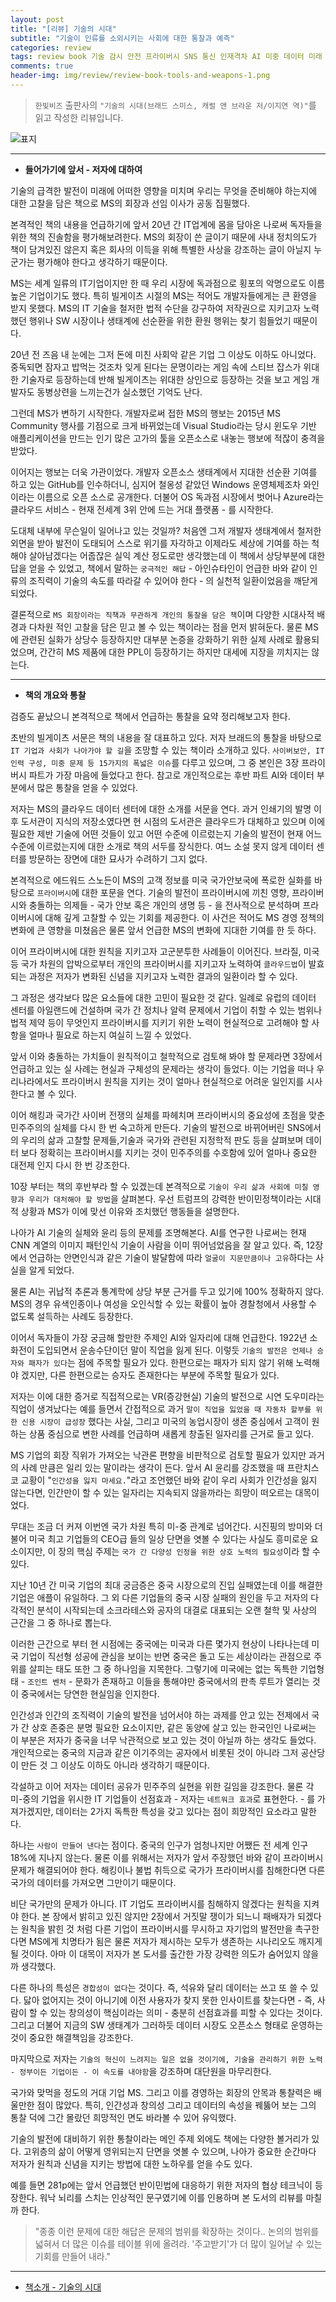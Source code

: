 ```yaml
---  
layout: post  
title: "[리뷰] 기술의 시대"  
subtitle: "기술이 인류를 소외시키는 사회에 대한 통찰과 예측"  
categories: review  
tags: review book 기술 감시 안전 프라이버시 SNS 통신 인재격차 AI 미중 데이터 미래    
comments: true  
header-img: img/review/review-book-tools-and-weapons-1.png
---  
```

  
> `한빛비즈` 출판사의 `"기술의 시대(브래드 스미스, 캐럴 앤 브라운 저/이지연 역)"`를 읽고 작성한 리뷰입니다.  

![표지](https://telegeam.github.io/assets/img/review/review-book-tools-and-weapons-1.png)  

---

* __들어가기에 앞서 - 저자에 대하여__  

기술의 급격한 발전이 미래에 어떠한 영향을 미치며 우리는 무엇을 준비해야 하는지에 대한 고찰을 담은 책으로 MS의 회장과 선임 이사가 공동 집필했다. 

본격적인 책의 내용을 언급하기에 앞서 20년 간 IT업계에 몸을 담아온 나로써 독자들을 위한 책의 진솔함을 평가해보려한다. MS의 회장이 쓴 글이기 때문에 사내 정치의도가 책이 담겨있진 않은지 혹은 회사의 이득을 위해 특별한 사상을 강조하는 글이 아닐지 누군가는 평가해야 한다고 생각하기 때문이다.

MS는 세계 일류의 IT기업이지만 한 때 우리 시장에 독과점으로 횡포의 악명으로도 이름 높은 기업이기도 했다. 특히 빌게이츠 시절의 MS는 적어도 개발자들에게는 큰 환영을 받지 못했다. MS의 IT 기술을 철저한 법적 수단을 강구하여 저작권으로 지키고자 노력했던 행위나 SW 시장이나 생태계에 선순환을 위한 환원 행위는 찾기 힘들었기 때문이다.

20년 전 즈음 내 눈에는 그저 돈에 미친 사회악 같은 기업 그 이상도 이하도 아니었다. 중독되면 잠자고 밥먹는 것조차 잊게 된다는 문명이라는 게임 속에 스티브 잡스가 위대한 기술자로 등장하는데 반해 빌게이츠는 위대한 상인으로 등장하는 것을 보고 게임 개발자도 동병상련을 느끼는건가 실소했던 기억도 난다. 

그런데 MS가 변하기 시작한다. 개발자로써 접한 MS의 행보는 2015년 MS Community 행사를 기점으로 크게 바뀌었는데 Visual Studio라는 당시 윈도우 기반 애플리케이션을 만드는 인기 많은 고가의 툴을  오픈소스로 내놓는 행보에 적잖이 충격을 받았다. 

이어지는 행보는 더욱 가관이었다. 개발자 오픈소스 생태계에서 지대한 선순환 기여를 하고 있는 GitHub를 인수하더니, 심지어 철옹성 같았던 Windows 운영체제조차 와인이라는 이름으로 오픈 소스로 공개한다. 더불어 OS 독과점 시장에서 벗어나 Azure라는 클라우드 서비스 - 현재 전세계 3위 안에 드는 거대 플랫폼 - 를 시작한다.

도대체 내부에 무슨일이 일어나고 있는 것일까? 처음엔 그저 개발자 생태계에서 철저한 외면을 받아 발전이 도태되어 스스로 위기를 자각하고 이제라도 세상에 기여를 하는 척 해야 살아남겠다는 어줍잖은 실익 계산 정도로만 생각했는데 이 책에서 상당부분에 대한 답을 얻을 수 있었고, 책에서 말하는 `궁극적인 해답` - 아인슈타인이 언급한 바와 같이 인류의 조직력이 기술의 속도를 따라갈 수 있어야 한다 - 의 실천적 일환이었음을 깨닫게 되었다. 

결론적으로 `MS 회장이라는 직책과 무관하게 개인의 통찰을 담은 책`이며 다양한 시대사적 배경과 다차원 적인 고찰을 담은 믿고 볼 수 있는 책이라는 점을 먼저 밝혀둔다. 물론 MS에 관련된 실화가 상당수 등장하지만 대부분 논증을 강화하기 위한 실제 사례로 활용되었으며, 간간히 MS 제품에 대한 PPL이 등장하기는 하지만 대세에 지장을 끼치지는 않는다. 

---

* __책의 개요와 통찰__  

검증도 끝났으니 본격적으로 책에서 언급하는 통찰을 요약 정리해보고자 한다. 

초반의 빌게이츠 서문은 책의 내용을 잘 대표하고 있다. 저자 브래드의 통찰을 바탕으로 `IT 기업과 사회가 나아가야 할 길`을 조망할 수 있는 책이라 소개하고 있다. `사이버보안, IT 인력 구성, 미중 문제 등 15가지의 폭넓은 이슈`를 다루고 있으며, 그 중 본인은 3장 프라이버시 파트가 가장 마음에 들었다고 한다. 참고로 개인적으로는 후반 파트 AI와 데이터 부분에서 많은 통찰을 얻을 수 있었다. 

저자는 MS의 클라우드 데이터 센터에 대한 소개를 서문을 연다. 과거 인쇄기의 발명 이후 도서관이 지식의 저장소였다면 현 시점의 도서관은 클라우드가 대체하고 있으며 이에 필요한 제반 기술에 어떤 것들이 있고 어떤 수준에 이르렀는지 기술의 발전이 현재 어느 수준에 이르렀는지에 대한 소개로 책의 서두를 장식한다. 여느 소설 못지 않게 데이터 센터를 방문하는 장면에 대한 묘사가 수려하기 그지 없다.

본격적으로 에드워드 스노든이 MS의 고객 정보를 미국 국가안보국에 폭로한 실화를 바탕으로 `프라이버시`에 대한 포문을 연다. 기술의 발전이 프라이버시에 끼친 영향, 프라이버시와 충돌하는 의제들 - 국가 안보 혹은 개인의 생명 등 - 을 전사적으로 분석하며 프라이버시에 대해 깊게 고찰할 수 있는 기회를 제공한다. 이 사건은 적어도 MS 경영 정책의 변화에 큰 영향을 미쳤음은 물론 앞서 언급한 MS의 변화에 지대한 기여를 한 듯 하다. 

이어 프라이버시에 대한 원칙을 지키고자 고군분투한 사례들이 이어진다. 브라질, 미국 등 국가 차원의 압박으로부터 개인의 프라이버시를 지키고자 노력하여 `클라우드법`이 발효되는 과정은 저자가 변화된 신념을 지키고자 노력한 결과의 일환이라 할 수 있다. 

그 과정은 생각보다 많은 요소들에 대한 고민이 필요한 것 같다. 일례로 유럽의 데이터 센터를 아일랜드에 건설하며 국가 간 정치나 알력 문제에서 기업이 취할 수 있는 범위나 법적 제약 등이 무엇인지 프라이버시를 지키기 위한 노력이 현실적으로 고려해야 할 사항을 얼마나 필요로 하는지 여실히 느낄 수 있었다. 

앞서 이와 충돌하는 가치들이 원칙적이고 철학적으로 검토해 봐야 할 문제라면 3장에서 언급하고 있는 실 사례는 현실과 구체성의 문제라는 생각이 들었다. 이는 기업을 떠나 우리나라에서도 프라이버시 원칙을 지키는 것이 얼마나 현실적으로 어려운 일인지를 시사한다고 볼 수 있다.

이어 해킹과 국가간 사이버 전쟁의 실체를 파헤치며 프라이버시의 중요성에 초점을 맞춘 민주주의의 실체를 다시 한 번 숙고하게 만든다. 기술의 발전으로 바뀌어버린 SNS에서의 우리의 삶과 고찰할 문제들,기술과 국가와 관련된 지정학적 판도 등을 살펴보며 데이터 보다 정확히는 프라이버시를 지키는 것이 민주주의를 수호함에 있어 얼마나 중요한 대전제 인지 다시 한 번 강조한다.

10장 부터는 책의 후반부라 할 수 있겠는데 본격적으로 `기술이 우리 삶과 사회에 미칠 영향과 우리가 대처해야 할 방법`을 살펴본다. 우선 트럼프의 강력한 반이민정책이라는 시대적 상황과 MS가 이에 맞선 이유와 조치했던 행동들을 설명한다. 

나아가 AI 기술의 실체와 윤리 등의 문제를 조명해본다. AI를 연구한 나로써는 현재 CNN 계열의 이미지 패턴인식 기술이 사람을 이미 뛰어넘었음을 잘 알고 있다. 즉, 12장에서 언급하는 안면인식과 같은 기술이 발달함에 따라 `얼굴이 지문만큼이나 고유`하다는 사실을 알게 되었다. 

물론 AI는 귀납적 추론과 통계학에 상당 부분 근거를 두고 있기에 100% 정확하지 않다. MS의 경우 유색인종이나 여성을 오인식할 수 있는 확률이 높아 경찰청에서 사용할 수 없도록 설득하는 사례도 등장한다. 

이어서 독자들이 가장 궁금해 할만한 주제인 AI와 일자리에 대해 언급한다. 1922년 소화전이 도입되면서 운송수단이던 말이 직업을 잃게 된다. 이렇듯 `기술의 발전은 언제나 승자와 패자가 있다`는 점에 주목할 필요가 있다. 한편으로는 패자가 되지 않기 위해 노력해야 겠지만, 다른 한편으로는 승자도 존재한다는 부분에 주목할 필요가 있다.

저자는 이에 대한 증거로 직접적으로는 VR(증강현실) 기술의 발전으로 시연 도우미라는 직업이 생겨났다는 예를 들면서 간접적으로 과거 `말이 직업을 잃었을 때 자동차 할부를 위한 신용 시장이 급성장` 했다는 사실, 그리고 미국의 농업시장이 생존 중심에서 고객이 원하는 상품 중심으로 변한 사례를 언급하며 새롭게 창출된 일자리를 근거로 들고 있다. 

MS 기업의 회장 직위가 가져오는 낙관론 편향을 비판적으로 검토할 필요가 있지만 과거의 사례 만큼은 일리 있는 말이라는 생각이 든다. 앞서 AI 윤리를 강조했을 때 프란치스코 교황이 "`인간성을 잃지 마세요.`"라고 조언했던 바와 같이 우리 사회가 인간성을 잃지 않는다면, 인간만이 할 수 있는 일자리는 지속되지 않을까라는 희망이 떠오르는 대목이었다.

무대는 조금 더 커져 이번엔 국가 차원 특히 미-중 관계로 넘어간다. 시진핑의 방미와 더불어 미국 최고 기업들의 CEO급 들의 일상 단면을 엿볼 수 있다는 사실도 흥미로운 요소이지만, 이 장의 핵심 주제는 `국가 간 다양성 인정을 위한 상호 노력의 필요성`이라 할 수 있다. 

지난 10년 간 미국 기업의 최대 궁금증은 중국 시장으로의 진입 실패였는데 이를 해결한 기업은 애플이 유일하다. 그 외 다른 기업들의 중국 시장 실패의 원인을 두고 저자의 다각적인 분석이 시작되는데 소크라테스와 공자의 대결로 대표되는 오랜 철학 및 사상의 근간을 그 중 하나로 뽑는다.

이러한 근간으로 부터 현 시점에는 중국에는 미국과 다른 몇가지 현상이 나타나는데 미국 기업이 직선형 성공에 관심을 보이는 반면 중국은 돌고 도는 세상이라는 관점으로 주위를 살피는 태도 또한 그 중 하나임을 지목한다. 그렇기에 미국에는 없는 독특한 기업형태 - `조인트 벤처` - 문화가 존재하고 이들을 통해야만 중국에서의 판촉 루트가 열리는 것이 중국에서는 당연한 현실임을 인지한다. 

인간성과 인간의 조직력이 기술의 발전을 넘어서야 하는 과제를 안고 있는 전제에서 국가 간 상호 존중은 분명 필요한 요소이지만, 같은 동양에 살고 있는 한국인인 나로써는 이 부분은 저자가 중국을 너무 낙관적으로 보고 있는 것이 아닐까 하는 생각도 들었다. 개인적으로는 중국의 지금과 같은 이기주의는 공자에서 비롯된 것이 아니라 그저 공산당이 만든 것 그 이상도 이하도 아니라 생각하기 때문이다. 

각설하고 이어 저자는 데이터 공유가 민주주의 실현을 위한 길임을 강조한다. 물론 각 미-중의 기업을 위시한 IT 기업들이 선점효과 - 저자는 `네트워크 효과`로 표현한다. - 를 가져가겠지만, 데이터는 2가지 독특한 특성을 갖고 있다는 점이 희망적인 요소라고 말한다. 

하나는 `사람이 만들어 낸다`는 점이다. 중국의 인구가 엄청나지만 어쨌든 전 세계 인구 18%에 지나지 않는다. 물론 이를 위해서는 저자가 앞서 주장했던 바와 같이 프라이버시 문제가 해결되어야 한다. 해킹이나 불법 취득으로 국가가 프라이버시를 침해한다면 다른 국가의 데이터를 가져오면 그만이기 때문이다. 

비단 국가만의 문제가 아니다. IT 기업도 프라이버시를 침해하지 않겠다는 원칙을 지켜야 한다. 본 장에서 밝히고 있진 않지만 2장에서 거짓말 쟁이가 되느니 패배자가 되겠다는 원칙을 밝힌 것 처럼 다른 기업이 프라이버시를 무시하고 자기업의 발전만을 촉구한다면 MS에게 치명타가 됨은 물론 저자가 제시하는 모두가 생존하는 시나리오도 깨지게 될 것이다. 아마 이 대목이 저자가 본 도서를 출간한 가장 강력한 의도가 숨어있지 않을까 생각했다.

다른 하나의 특성은 `경합성이 없다`는 것이다. 즉, 석유와 달리 데이터는 쓰고 또 쓸 수 있다. 닳아 없어지는 것이 아니기에 이전 사용자가 찾지 못한 인사이트를 찾는다면 - 즉, 사람이 할 수 있는 창의성이 핵심이라는 의미 - 충분히 선점효과를 피할 수 있다는 것이다. 그리고 더불어 지금의 SW 생태계가 그러하듯 데이터 시장도 오픈소스 형태로 운영하는 것이 중요한 해결책임을 강조한다. 

마지막으로 저자는 `기술의 혁신이 느려지는 일은 없을 것이기에, 기술을 관리하기 위한 노력 - 정부이든 기업이든 - 이 속도를 내야함`을 강조하며 대단원을 마무리한다.

국가와 맞먹을 정도의 거대 기업 MS. 그리고 이를 경영하는 회장의 안목과 통찰력은 배울만한 점이 많았다. 특히, 인간성과 창의성 그리고 데이터의 속성을 꿰뚫어 보는 그의 통찰 덕에 그간 몰랐던 희망적인 면도 바라볼 수 있어 유익했다.

기술의 발전에 대비하기 위한 통찰이라는 메인 주제 외에도 책에는 다양한 볼거리가 있다. 고위층의 삶이 어떻게 영위되는지 단면을 엿볼 수 있으며, 나아가 중요한 순간마다 저자가 원칙과 신념을 지키는 방법에 대한 노하우를 얻을 수도 있다. 

예를 들면 281p에는 앞서 언급했던 반이민법에 대응하기 위한 저자의 협상 테크닉이 등장한다. 워낙 뇌리를 스치는 인상적인 문구였기에 이를 인용하며 본 도서의 리뷰를 마칠까 한다.

> "종종 이런 문제에 대한 해답은 문제의 범위를 확장하는 것이다.. 논의의 범위를 넓혀서 더 많은 이슈를 테이블 위에 올려라. '주고받기'가 더 많이 일어날 수 있는 기회를 만들어 내라."

---

* [책소개 - 기술의 시대](http://www.yes24.com/Product/Goods/97933377)

